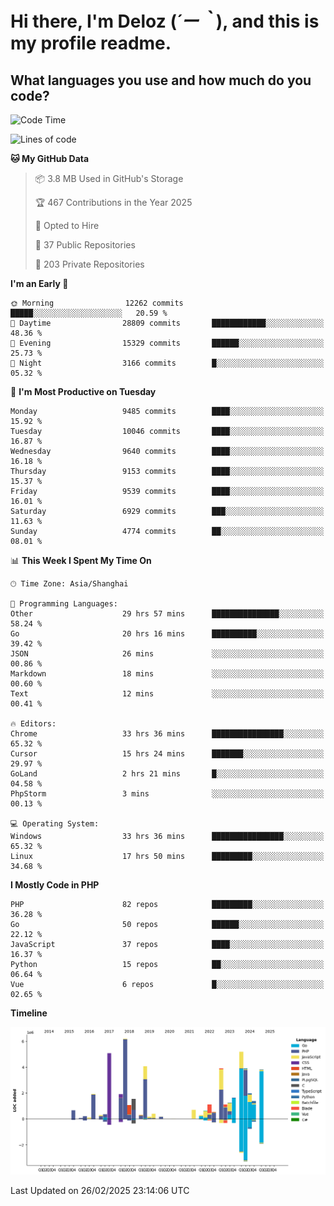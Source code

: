 # **Hi there, I'm Deloz (*´ー｀*), and this is my profile readme.**

## **What languages you use and how much do you code?**

<!--START_SECTION:waka-->
![Code Time](http://img.shields.io/badge/Code%20Time-5%2C776%20hrs%2041%20mins-blue)

![Lines of code](https://img.shields.io/badge/From%20Hello%20World%20I%27ve%20Written-51.8%20million%20lines%20of%20code-blue)

**🐱 My GitHub Data** 

> 📦 3.8 MB Used in GitHub's Storage 
 > 
> 🏆 467 Contributions in the Year 2025
 > 
> 💼 Opted to Hire
 > 
> 📜 37 Public Repositories 
 > 
> 🔑 203 Private Repositories 
 > 
**I'm an Early 🐤** 

```text
🌞 Morning                12262 commits       █████░░░░░░░░░░░░░░░░░░░░   20.59 % 
🌆 Daytime                28809 commits       ████████████░░░░░░░░░░░░░   48.36 % 
🌃 Evening                15329 commits       ██████░░░░░░░░░░░░░░░░░░░   25.73 % 
🌙 Night                  3166 commits        █░░░░░░░░░░░░░░░░░░░░░░░░   05.32 % 
```
📅 **I'm Most Productive on Tuesday** 

```text
Monday                   9485 commits        ████░░░░░░░░░░░░░░░░░░░░░   15.92 % 
Tuesday                  10046 commits       ████░░░░░░░░░░░░░░░░░░░░░   16.87 % 
Wednesday                9640 commits        ████░░░░░░░░░░░░░░░░░░░░░   16.18 % 
Thursday                 9153 commits        ████░░░░░░░░░░░░░░░░░░░░░   15.37 % 
Friday                   9539 commits        ████░░░░░░░░░░░░░░░░░░░░░   16.01 % 
Saturday                 6929 commits        ███░░░░░░░░░░░░░░░░░░░░░░   11.63 % 
Sunday                   4774 commits        ██░░░░░░░░░░░░░░░░░░░░░░░   08.01 % 
```


📊 **This Week I Spent My Time On** 

```text
🕑︎ Time Zone: Asia/Shanghai

💬 Programming Languages: 
Other                    29 hrs 57 mins      ███████████████░░░░░░░░░░   58.24 % 
Go                       20 hrs 16 mins      ██████████░░░░░░░░░░░░░░░   39.42 % 
JSON                     26 mins             ░░░░░░░░░░░░░░░░░░░░░░░░░   00.86 % 
Markdown                 18 mins             ░░░░░░░░░░░░░░░░░░░░░░░░░   00.60 % 
Text                     12 mins             ░░░░░░░░░░░░░░░░░░░░░░░░░   00.41 % 

🔥 Editors: 
Chrome                   33 hrs 36 mins      ████████████████░░░░░░░░░   65.32 % 
Cursor                   15 hrs 24 mins      ███████░░░░░░░░░░░░░░░░░░   29.97 % 
GoLand                   2 hrs 21 mins       █░░░░░░░░░░░░░░░░░░░░░░░░   04.58 % 
PhpStorm                 3 mins              ░░░░░░░░░░░░░░░░░░░░░░░░░   00.13 % 

💻 Operating System: 
Windows                  33 hrs 36 mins      ████████████████░░░░░░░░░   65.32 % 
Linux                    17 hrs 50 mins      █████████░░░░░░░░░░░░░░░░   34.68 % 
```

**I Mostly Code in PHP** 

```text
PHP                      82 repos            █████████░░░░░░░░░░░░░░░░   36.28 % 
Go                       50 repos            ██████░░░░░░░░░░░░░░░░░░░   22.12 % 
JavaScript               37 repos            ████░░░░░░░░░░░░░░░░░░░░░   16.37 % 
Python                   15 repos            ██░░░░░░░░░░░░░░░░░░░░░░░   06.64 % 
Vue                      6 repos             █░░░░░░░░░░░░░░░░░░░░░░░░   02.65 % 
```



**Timeline**

![Lines of Code chart](https://raw.githubusercontent.com/deloz/deloz/main/assets/bar_graph.png)


 Last Updated on 26/02/2025 23:14:06 UTC
<!--END_SECTION:waka-->
